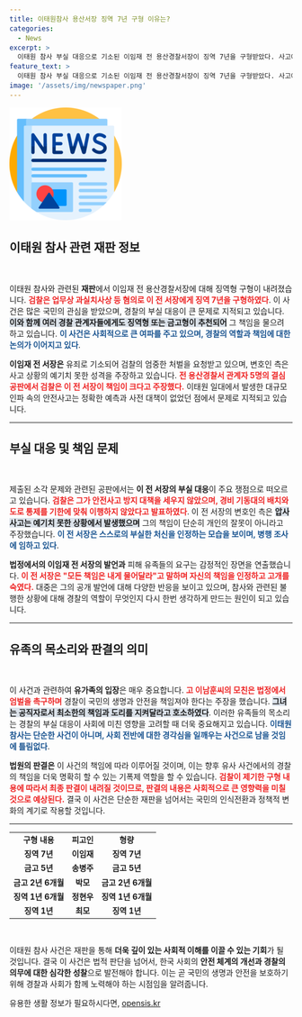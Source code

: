 ```yaml
---
title: 이태원참사 용산서장 징역 7년 구형 이유는?
categories:
  - News
excerpt: >
  이태원 참사 부실 대응으로 기소된 이임재 전 용산경찰서장이 징역 7년을 구형받았다. 사고에 대한 책임을 인정하며 모든 비판을 받아들인다고 고개 숙인 그와 함께, 처벌의 필요성을 강조한 유가족의 목소리가 법정에 울려퍼졌다.
feature_text: >
  이태원 참사 부실 대응으로 기소된 이임재 전 용산경찰서장이 징역 7년을 구형받았다. 사고에 대한 책임을 인정하며 모든 비판을 받아들인다고 고개 숙인 그와 함께, 처벌의 필요성을 강조한 유가족의 목소리가 법정에 울려퍼졌다.
image: '/assets/img/newspaper.png'
---
```


<p><img src="/assets/img/newspaper.png" alt="kimp 속보" /></p>

<h2 data-ke-size="size26">이태원 참사 관련 재판 정보</h2>

<p data-ke-size="size16">&nbsp;</p>

<p>이태원 참사와 관련된 <b>재판</b>에서 이임재 전 용산경찰서장에 대해 징역형 구형이 내려졌습니다. <b><span style="color: #ee2323;">검찰은 업무상 과실치사상 등 혐의로 이 전 서장에게 징역 7년을 구형하였다</span></b>. 이 사건은 많은 국민의 관심을 받았으며, 경찰의 부실 대응이 큰 문제로 지적되고 있습니다. <b><span style="background-color: #21538527;">이와 함께 여러 경찰 관계자들에게도 징역형 또는 금고형이 추천되어</span></b> 그 책임을 물으려 하고 있습니다. <b><span style="color: #1a5490;">이 사건은 사회적으로 큰 여파를 주고 있으며, 경찰의 역할과 책임에 대한 논의가 이어지고 있다</span></b>.</p>

<p><b>이임재 전 서장은</b> 유죄로 기소되어 검찰의 엄중한 처벌을 요청받고 있으며, 변호인 측은 사고 상황의 예기치 못한 성격을 주장하고 있습니다. <b><span style="color: #ee2323;">전 용산경찰서 관계자 5명의 결심 공판에서 검찰은 이 전 서장이 책임이 크다고 주장했다.</span></b> 이태원 일대에서 발생한 대규모 인파 속의 안전사고는 정확한 예측과 사전 대책이 없었던 점에서 문제로 지적되고 있습니다.</p>

<hr>

<h2 data-ke-size="size26">부실 대응 및 책임 문제</h2>

<p data-ke-size="size16">&nbsp;</p>

<p>제출된 소각 문제와 관련된 공판에서는 <b>이 전 서장의 부실 대응</b>이 주요 쟁점으로 떠오르고 있습니다. <b><span style="color: #ee2323;">검찰은 그가 안전사고 방지 대책을 세우지 않았으며, 경비 기동대의 배치와 도로 통제를 기한에 맞춰 이행하지 않았다고 발표하였다</span></b>. 이 전 서장의 변호인 측은 <b><span style="background-color: #21538527;">압사 사고는 예기치 못한 상황에서 발생했으며</span></b> 그의 책임이 단순히 개인의 잘못이 아니라고 주장했습니다. <b><span style="color: #1a5490;">이 전 서장은 스스로의 부실한 처신을 인정하는 모습을 보이며, 병행 조사에 임하고 있다</span></b>.</p>

<p><b>법정에서의 이임재 전 서장의 발언과</b> 피해 유족들의 요구는 감정적인 장면을 연출했습니다. <b><span style="color: #ee2323;">이 전 서장은 "모든 책임은 내게 물어달라"고 말하며 자신의 책임을 인정하고 고개를 숙였다.</span></b> 대중은 그의 공개 발언에 대해 다양한 반응을 보이고 있으며, 참사와 관련된 불행한 상황에 대해 경찰의 역할이 무엇인지 다시 한번 생각하게 만드는 원인이 되고 있습니다.</p>

<hr>

<h2 data-ke-size="size26">유족의 목소리와 판결의 의미</h2>

<p data-ke-size="size16">&nbsp;</p>

<p>이 사건과 관련하여 <b>유가족의 입장</b>은 매우 중요합니다. <b><span style="color: #ee2323;">고 이남훈씨의 모친은 법정에서 엄벌을 촉구하며</span></b> 경찰이 국민의 생명과 안전을 책임져야 한다는 주장을 했습니다. <b><span style="background-color: #21538527;">그녀는 공직자로서 최소한의 책임과 도리를 지켜달라고 호소하였다</span></b>. 이러한 유족들의 목소리는 경찰의 부실 대응이 사회에 미친 영향을 고려할 때 더욱 중요해지고 있습니다. <b><span style="color: #1a5490;">이태원 참사는 단순한 사건이 아니며, 사회 전반에 대한 경각심을 일깨우는 사건으로 남을 것임에 틀림없다</span></b>.</p>

<p><b>법원의 판결은</b> 이 사건의 책임에 따라 이루어질 것이며, 이는 향후 유사 사건에서의 경찰의 책임을 더욱 명확히 할 수 있는 기폭제 역할을 할 수 있습니다. <b><span style="color: #ee2323;">검찰이 제기한 구형 내용에 따라서 최종 판결이 내려질 것이므로, 판결의 내용은 사회적으로 큰 영향력을 미칠 것으로 예상된다.</span></b> 결국 이 사건은 단순한 재판을 넘어서는 국민의 인식전환과 정책적 변화의 계기로 작용할 것입니다.</p>

<hr>

<table>
  <tr>
    <td style="text-align: center; height: 17px;"><b>구형 내용</b></td>
    <td style="text-align: center; height: 17px;"><b>피고인</b></td>
    <td style="text-align: center; height: 17px;"><b>형량</b></td>
  </tr>
  <tr>
    <td style="text-align: center; height: 17px;"><b>징역 7년</b></td>
    <td style="text-align: center; height: 17px;"><b>이임재</b></td>
    <td style="text-align: center; height: 17px;"><b>징역 7년</b></td>
  </tr>
  <tr>
    <td style="text-align: center; height: 17px;"><b>금고 5년</b></td>
    <td style="text-align: center; height: 17px;"><b>송병주</b></td>
    <td style="text-align: center; height: 17px;"><b>금고 5년</b></td>
  </tr>
  <tr>
    <td style="text-align: center; height: 17px;"><b>금고 2년 6개월</b></td>
    <td style="text-align: center; height: 17px;"><b>박모</b></td>
    <td style="text-align: center; height: 17px;"><b>금고 2년 6개월</b></td>
  </tr>
  <tr>
    <td style="text-align: center; height: 17px;"><b>징역 1년 6개월</b></td>
    <td style="text-align: center; height: 17px;"><b>정현우</b></td>
    <td style="text-align: center; height: 17px;"><b>징역 1년 6개월</b></td>
  </tr>
  <tr>
    <td style="text-align: center; height: 17px;"><b>징역 1년</b></td>
    <td style="text-align: center; height: 17px;"><b>최모</b></td>
    <td style="text-align: center; height: 17px;"><b>징역 1년</b></td>
  </tr>
</table> 

<p data-ke-size="size16">&nbsp;</p>

<p>이태원 참사 사건은 재판을 통해 <strong>더욱 깊이 있는 사회적 이해를 이끌 수 있는 기회</strong>가 될 것입니다. 결국 이 사건은 법적 판단을 넘어서, 한국 사회의 <strong>안전 체계의 개선과 경찰의 의무에 대한 심각한 성찰</strong>으로 발전해야 합니다. 이는 곧 국민의 생명과 안전을 보호하기 위해 경찰과 사회가 함께 노력해야 하는 시점임을 알려줍니다.</p>
유용한 생활 정보가 필요하시다면, <a href="https://opensis.kr" rel="dofollow">opensis.kr</a>


